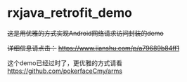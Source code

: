 # rxjava_retrofit_demo
~~这是用优雅的方式实现Android网络请求访问封装的demo~~

~~详细信息请点击：~~
~~https://www.jianshu.com/p/a79689b84ff1~~


这个demo已经过时了，更优雅的方式请看
https://github.com/pokerfaceCmy/arms

